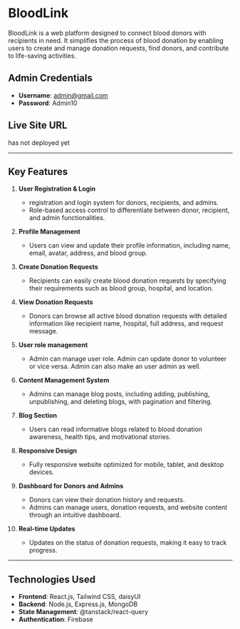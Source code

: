 # BloodLink

BloodLink is a web platform designed to connect blood donors with recipients in need. It simplifies the process of blood donation by enabling users to create and manage donation requests, find donors, and contribute to life-saving activities.

## Admin Credentials
- **Username**: admin@gmail.com  
- **Password**: Admin10  

## Live Site URL
has not deployed yet

---

## Key Features
1. **User Registration & Login**  
   - registration and login system for donors, recipients, and admins.
   - Role-based access control to differentiate between donor, recipient, and admin functionalities.

2. **Profile Management**  
   - Users can view and update their profile information, including name, email, avatar, address, and blood group.

3. **Create Donation Requests**  
   - Recipients can easily create blood donation requests by specifying their requirements such as blood group, hospital, and location.

4. **View Donation Requests**  
   - Donors can browse all active blood donation requests with detailed information like recipient name, hospital, full address, and request message.

5. **User role management**
   - Admin can manage user role. Admin can update donor to volunteer or vice versa. Admin can also make an user admin as well.

6. **Content Management System**  
   - Admins can manage blog posts, including adding, publishing, unpublishing, and deleting blogs, with pagination and filtering.

7. **Blog Section**  
   - Users can read informative blogs related to blood donation awareness, health tips, and motivational stories.

8. **Responsive Design**  
   - Fully responsive website optimized for mobile, tablet, and desktop devices.

9. **Dashboard for Donors and Admins**  
   - Donors can view their donation history and requests.
   - Admins can manage users, donation requests, and website content through an intuitive dashboard.

10. **Real-time Updates**  
    - Updates on the status of donation requests, making it easy to track progress.


---

## Technologies Used
- **Frontend**: React.js, Tailwind CSS, daisyUI  
- **Backend**: Node.js, Express.js, MongoDB  
- **State Management**: @tanstack/react-query  
- **Authentication**: Firebase  

